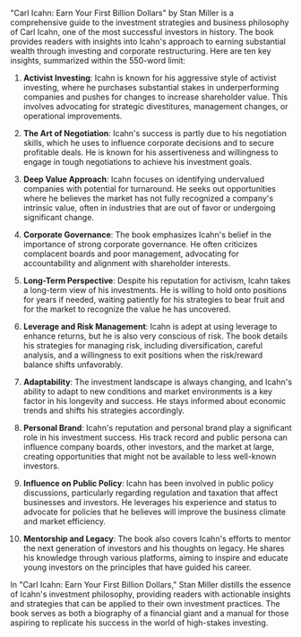 "Carl Icahn: Earn Your First Billion Dollars" by Stan Miller is a comprehensive guide to the investment strategies and business philosophy of Carl Icahn, one of the most successful investors in history. The book provides readers with insights into Icahn's approach to earning substantial wealth through investing and corporate restructuring. Here are ten key insights, summarized within the 550-word limit:

1. **Activist Investing**: Icahn is known for his aggressive style of activist investing, where he purchases substantial stakes in underperforming companies and pushes for changes to increase shareholder value. This involves advocating for strategic divestitures, management changes, or operational improvements.

2. **The Art of Negotiation**: Icahn's success is partly due to his negotiation skills, which he uses to influence corporate decisions and to secure profitable deals. He is known for his assertiveness and willingness to engage in tough negotiations to achieve his investment goals.

3. **Deep Value Approach**: Icahn focuses on identifying undervalued companies with potential for turnaround. He seeks out opportunities where he believes the market has not fully recognized a company's intrinsic value, often in industries that are out of favor or undergoing significant change.

4. **Corporate Governance**: The book emphasizes Icahn's belief in the importance of strong corporate governance. He often criticizes complacent boards and poor management, advocating for accountability and alignment with shareholder interests.

5. **Long-Term Perspective**: Despite his reputation for activism, Icahn takes a long-term view of his investments. He is willing to hold onto positions for years if needed, waiting patiently for his strategies to bear fruit and for the market to recognize the value he has uncovered.

6. **Leverage and Risk Management**: Icahn is adept at using leverage to enhance returns, but he is also very conscious of risk. The book details his strategies for managing risk, including diversification, careful analysis, and a willingness to exit positions when the risk/reward balance shifts unfavorably.

7. **Adaptability**: The investment landscape is always changing, and Icahn's ability to adapt to new conditions and market environments is a key factor in his longevity and success. He stays informed about economic trends and shifts his strategies accordingly.

8. **Personal Brand**: Icahn's reputation and personal brand play a significant role in his investment success. His track record and public persona can influence company boards, other investors, and the market at large, creating opportunities that might not be available to less well-known investors.

9. **Influence on Public Policy**: Icahn has been involved in public policy discussions, particularly regarding regulation and taxation that affect businesses and investors. He leverages his experience and status to advocate for policies that he believes will improve the business climate and market efficiency.

10. **Mentorship and Legacy**: The book also covers Icahn's efforts to mentor the next generation of investors and his thoughts on legacy. He shares his knowledge through various platforms, aiming to inspire and educate young investors on the principles that have guided his career.

In "Carl Icahn: Earn Your First Billion Dollars," Stan Miller distills the essence of Icahn's investment philosophy, providing readers with actionable insights and strategies that can be applied to their own investment practices. The book serves as both a biography of a financial giant and a manual for those aspiring to replicate his success in the world of high-stakes investing.